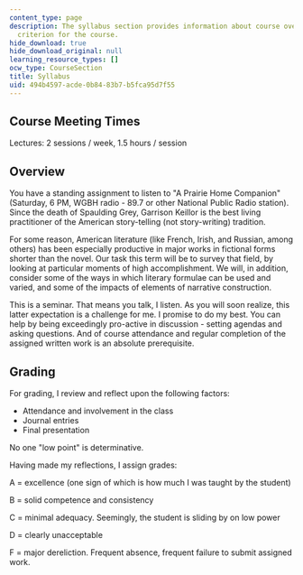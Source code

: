 ```yaml
---
content_type: page
description: The syllabus section provides information about course overview and grading
  criterion for the course.
hide_download: true
hide_download_original: null
learning_resource_types: []
ocw_type: CourseSection
title: Syllabus
uid: 494b4597-acde-0b84-83b7-b5fca95d7f55
---
```


Course Meeting Times
--------------------

Lectures: 2 sessions / week, 1.5 hours / session

Overview
--------

You have a standing assignment to listen to "A Prairie Home Companion" (Saturday, 6 PM, WGBH radio - 89.7 or other National Public Radio station). Since the death of Spaulding Grey, Garrison Keillor is the best living practitioner of the American story-telling (not story-writing) tradition.

For some reason, American literature (like French, Irish, and Russian, among others) has been especially productive in major works in fictional forms shorter than the novel. Our task this term will be to survey that field, by looking at particular moments of high accomplishment. We will, in addition, consider some of the ways in which literary formulae can be used and varied, and some of the impacts of elements of narrative construction.

This is a seminar. That means you talk, I listen. As you will soon realize, this latter expectation is a challenge for me. I promise to do my best. You can help by being exceedingly pro-active in discussion - setting agendas and asking questions. And of course attendance and regular completion of the assigned written work is an absolute prerequisite.

Grading
-------

For grading, I review and reflect upon the following factors:

*   Attendance and involvement in the class
*   Journal entries
*   Final presentation

No one "low point" is determinative.

Having made my reflections, I assign grades:

A = excellence (one sign of which is how much I was taught by the student)

B = solid competence and consistency

C = minimal adequacy. Seemingly, the student is sliding by on low power

D = clearly unacceptable

F = major dereliction. Frequent absence, frequent failure to submit assigned work.